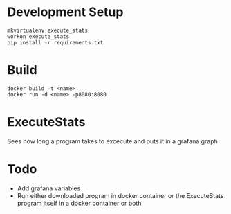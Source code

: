 # Development Setup
```shell script
mkvirtualenv execute_stats
workon execute_stats
pip install -r requirements.txt
```

# Build
```shell script
docker build -t <name> .
docker run -d <name> -p8080:8080
```

# ExecuteStats
Sees how long a program takes to excecute and puts it in a grafana graph


# Todo

* Add grafana variables
* Run either downloaded program in docker container or the ExecuteStats program itself in a docker container or both
